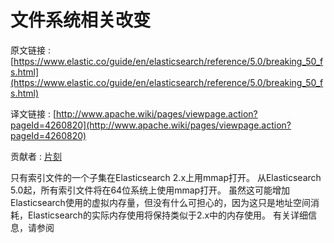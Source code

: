 # 文件系统相关改变

原文链接 : [https://www.elastic.co/guide/en/elasticsearch/reference/5.0/breaking_50_fs.html](https://www.elastic.co/guide/en/elasticsearch/reference/5.0/breaking_50_fs.html)

译文链接 : [http://www.apache.wiki/pages/viewpage.action?pageId=4260820](http://www.apache.wiki/pages/viewpage.action?pageId=4260820)

贡献者 : [片刻](/display/~jiangzhonglian)

只有索引文件的一个子集在Elasticsearch 2.x上用mmap打开。 从Elasticsearch 5.0起，所有索引文件将在64位系统上使用mmap打开。 虽然这可能增加Elasticsearch使用的虚拟内存量，但没有什么可担心的，因为这只是地址空间消耗，Elasticsearch的实际内存使用将保持类似于2.x中的内存使用。 有关详细信息，请参阅